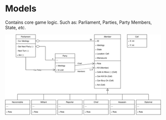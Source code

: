 # Models

Contains core game logic. Such as: Parliament, Parties, Party Members, State, _etc_.

<img src="../../../docs/assets/models.svg" alt="Model classes">
